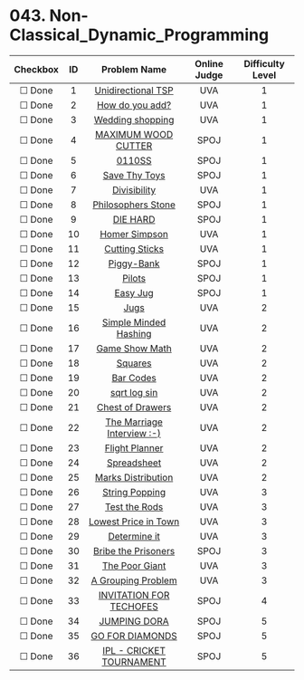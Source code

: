 # 043. Non-Classical_Dynamic_Programming


| Checkbox | ID | Problem Name|Online Judge|Difficulty Level|
|:---:|:---:|:---:|:---:|:---:|
|&#9744; Done|1|[Unidirectional TSP](https://uva.onlinejudge.org/index.php?option=onlinejudge&page=show_problem&problem=52)|UVA|1|
|&#9744; Done|2|[How do you add?](https://uva.onlinejudge.org/index.php?option=onlinejudge&page=show_problem&problem=1884)|UVA|1|
|&#9744; Done|3|[Wedding shopping](https://uva.onlinejudge.org/index.php?option=onlinejudge&page=show_problem&problem=2445)|UVA|1|
|&#9744; Done|4|[MAXIMUM WOOD CUTTER](http://www.spoj.com/problems/MAXWOODS/)|SPOJ|1|
|&#9744; Done|5|[0110SS](http://www.spoj.com/problems/IWGBS/)|SPOJ|1|
|&#9744; Done|6|[Save Thy Toys](http://www.spoj.com/problems/DCEPC501/)|SPOJ|1|
|&#9744; Done|7|[Divisibility](https://uva.onlinejudge.org/index.php?option=onlinejudge&page=show_problem&problem=977)|UVA|1|
|&#9744; Done|8|[Philosophers Stone](http://www.spoj.com/problems/BYTESM2/)|SPOJ|1|
|&#9744; Done|9|[DIE HARD](http://www.spoj.com/problems/DIEHARD/)|SPOJ|1|
|&#9744; Done|10|[Homer Simpson](https://uva.onlinejudge.org/index.php?option=onlinejudge&page=show_problem&problem=1406)|UVA|1|
|&#9744; Done|11|[Cutting Sticks](https://uva.onlinejudge.org/index.php?option=onlinejudge&page=show_problem&problem=944)|UVA|1|
|&#9744; Done|12|[Piggy-Bank](http://www.spoj.com/problems/PIGBANK/)|SPOJ|1|
|&#9744; Done|13|[Pilots](http://www.spoj.com/problems/MPILOT/)|SPOJ|1|
|&#9744; Done|14|[Easy Jug](http://www.spoj.com/problems/MAY99_3/)|SPOJ|1|
|&#9744; Done|15|[Jugs](https://uva.onlinejudge.org/index.php?option=onlinejudge&page=show_problem&problem=512)|UVA|2|
|&#9744; Done|16|[Simple Minded Hashing](https://uva.onlinejudge.org/index.php?option=onlinejudge&page=show_problem&problem=1853)|UVA|2|
|&#9744; Done|17|[Game Show Math](https://uva.onlinejudge.org/index.php?option=onlinejudge&page=show_problem&problem=1341)|UVA|2|
|&#9744; Done|18|[Squares](https://uva.onlinejudge.org/index.php?option=onlinejudge&page=show_problem&problem=2402)|UVA|2|
|&#9744; Done|19|[Bar Codes](https://uva.onlinejudge.org/index.php?option=onlinejudge&page=show_problem&problem=1662)|UVA|2|
|&#9744; Done|20|[sqrt log sin](https://uva.onlinejudge.org/index.php?option=onlinejudge&page=show_problem&problem=2750)|UVA|2|
|&#9744; Done|21|[Chest of Drawers](https://uva.onlinejudge.org/index.php?option=onlinejudge&page=show_problem&problem=2415)|UVA|2|
|&#9744; Done|22|[The Marriage Interview :-)](https://uva.onlinejudge.org/index.php?option=onlinejudge&page=show_problem&problem=1387)|UVA|2|
|&#9744; Done|23|[Flight Planner](https://uva.onlinejudge.org/index.php?option=onlinejudge&page=show_problem&problem=1278)|UVA|2|
|&#9744; Done|24|[Spreadsheet](https://uva.onlinejudge.org/index.php?option=onlinejudge&page=show_problem&problem=132)|UVA|2|
|&#9744; Done|25|[Marks Distribution](https://uva.onlinejudge.org/index.php?option=onlinejudge&page=show_problem&problem=1851)|UVA|2|
|&#9744; Done|26|[String Popping](https://uva.onlinejudge.org/index.php?option=onlinejudge&page=show_problem&problem=3702)|UVA|3|
|&#9744; Done|27|[Test the Rods](https://uva.onlinejudge.org/index.php?option=onlinejudge&page=show_problem&problem=1027)|UVA|3|
|&#9744; Done|28|[Lowest Price in Town](https://uva.onlinejudge.org/index.php?option=onlinejudge&page=show_problem&problem=1921)|UVA|3|
|&#9744; Done|29|[Determine it](https://uva.onlinejudge.org/index.php?option=onlinejudge&page=show_problem&problem=1461)|UVA|3|
|&#9744; Done|30|[Bribe the Prisoners](http://www.spoj.com/problems/GCJ1C09C/)|SPOJ|3|
|&#9744; Done|31|[The Poor Giant](https://uva.onlinejudge.org/index.php?option=onlinejudge&page=show_problem&problem=1629)|UVA|3|
|&#9744; Done|32|[A Grouping Problem](https://uva.onlinejudge.org/index.php?option=onlinejudge&page=show_problem&problem=1967)|UVA|3|
|&#9744; Done|33|[INVITATION FOR TECHOFES](http://www.spoj.com/problems/TECHOFES/)|SPOJ|4|
|&#9744; Done|34|[JUMPING DORA](http://www.spoj.com/problems/JUMPDORA/)|SPOJ|5|
|&#9744; Done|35|[GO FOR DIAMONDS](http://www.spoj.com/problems/GO4DIMON/)|SPOJ|5|
|&#9744; Done|36|[IPL - CRICKET TOURNAMENT](http://www.spoj.com/problems/IPL1/)|SPOJ|5|
